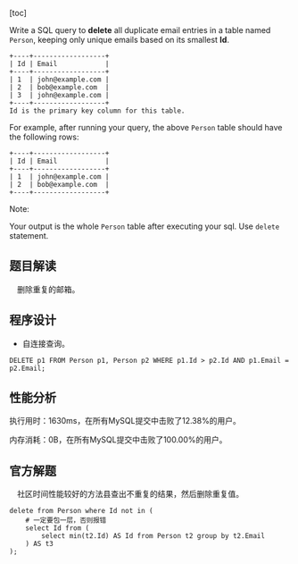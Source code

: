 [toc]

Write a SQL query to **delete** all duplicate email entries in a table named `Person`, keeping only unique emails based on its smallest **Id**.

```
+----+------------------+
| Id | Email            |
+----+------------------+
| 1  | john@example.com |
| 2  | bob@example.com  |
| 3  | john@example.com |
+----+------------------+
Id is the primary key column for this table.
```

For example, after running your query, the above `Person` table should have the following rows:

```
+----+------------------+
| Id | Email            |
+----+------------------+
| 1  | john@example.com |
| 2  | bob@example.com  |
+----+------------------+
```



Note:

Your output is the whole `Person` table after executing your sql. Use `delete` statement.



## 题目解读

&emsp;删除重复的邮箱。

## 程序设计

* 自连接查询。

```mysql
DELETE p1 FROM Person p1, Person p2 WHERE p1.Id > p2.Id AND p1.Email = p2.Email;
```

## 性能分析

执行用时：1630ms，在所有MySQL提交中击败了12.38%的用户。

内存消耗：0B，在所有MySQL提交中击败了100.00%的用户。

## 官方解题

&emsp;社区时间性能较好的方法县查出不重复的结果，然后删除重复值。

```mysql
delete from Person where Id not in (
    # 一定要包一层，否则报错
    select Id from (
        select min(t2.Id) AS Id from Person t2 group by t2.Email
    ) AS t3
);
```
